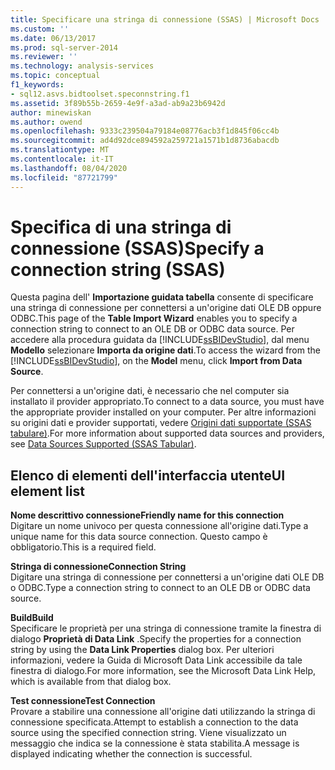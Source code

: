 ```yaml
---
title: Specificare una stringa di connessione (SSAS) | Microsoft Docs
ms.custom: ''
ms.date: 06/13/2017
ms.prod: sql-server-2014
ms.reviewer: ''
ms.technology: analysis-services
ms.topic: conceptual
f1_keywords:
- sql12.asvs.bidtoolset.speconnstring.f1
ms.assetid: 3f89b55b-2659-4e9f-a3ad-ab9a23b6942d
author: minewiskan
ms.author: owend
ms.openlocfilehash: 9333c239504a79184e08776acb3f1d845f06cc4b
ms.sourcegitcommit: ad4d92dce894592a259721a1571b1d8736abacdb
ms.translationtype: MT
ms.contentlocale: it-IT
ms.lasthandoff: 08/04/2020
ms.locfileid: "87721799"
---
```

# <a name="specify-a-connection-string-ssas"></a><span data-ttu-id="6cac7-102">Specifica di una stringa di connessione (SSAS)</span><span class="sxs-lookup"><span data-stu-id="6cac7-102">Specify a connection string (SSAS)</span></span>
  <span data-ttu-id="6cac7-103">Questa pagina dell' **Importazione guidata tabella** consente di specificare una stringa di connessione per connettersi a un'origine dati OLE DB oppure ODBC.</span><span class="sxs-lookup"><span data-stu-id="6cac7-103">This page of the **Table Import Wizard** enables you to specify a connection string to connect to an OLE DB or ODBC data source.</span></span> <span data-ttu-id="6cac7-104">Per accedere alla procedura guidata da [!INCLUDE[ssBIDevStudio](../includes/ssbidevstudio-md.md)], dal menu **Modello** selezionare **Importa da origine dati**.</span><span class="sxs-lookup"><span data-stu-id="6cac7-104">To access the wizard from the [!INCLUDE[ssBIDevStudio](../includes/ssbidevstudio-md.md)], on the **Model** menu, click **Import from Data Source**.</span></span>  
  
 <span data-ttu-id="6cac7-105">Per connettersi a un'origine dati, è necessario che nel computer sia installato il provider appropriato.</span><span class="sxs-lookup"><span data-stu-id="6cac7-105">To connect to a data source, you must have the appropriate provider installed on your computer.</span></span> <span data-ttu-id="6cac7-106">Per altre informazioni su origini dati e provider supportati, vedere [Origini dati supportate &#40;SSAS tabulare&#41;](tabular-models/data-sources-supported-ssas-tabular.md).</span><span class="sxs-lookup"><span data-stu-id="6cac7-106">For more information about supported data sources and providers, see [Data Sources Supported &#40;SSAS Tabular&#41;](tabular-models/data-sources-supported-ssas-tabular.md).</span></span>  
  
## <a name="ui-element-list"></a><span data-ttu-id="6cac7-107">Elenco di elementi dell'interfaccia utente</span><span class="sxs-lookup"><span data-stu-id="6cac7-107">UI element list</span></span>  
 <span data-ttu-id="6cac7-108">**Nome descrittivo connessione**</span><span class="sxs-lookup"><span data-stu-id="6cac7-108">**Friendly name for this connection**</span></span>  
 <span data-ttu-id="6cac7-109">Digitare un nome univoco per questa connessione all'origine dati.</span><span class="sxs-lookup"><span data-stu-id="6cac7-109">Type a unique name for this data source connection.</span></span> <span data-ttu-id="6cac7-110">Questo campo è obbligatorio.</span><span class="sxs-lookup"><span data-stu-id="6cac7-110">This is a required field.</span></span>  
  
 <span data-ttu-id="6cac7-111">**Stringa di connessione**</span><span class="sxs-lookup"><span data-stu-id="6cac7-111">**Connection String**</span></span>  
 <span data-ttu-id="6cac7-112">Digitare una stringa di connessione per connettersi a un'origine dati OLE DB o ODBC.</span><span class="sxs-lookup"><span data-stu-id="6cac7-112">Type a connection string to connect to an OLE DB or ODBC data source.</span></span>  
  
 <span data-ttu-id="6cac7-113">**Build**</span><span class="sxs-lookup"><span data-stu-id="6cac7-113">**Build**</span></span>  
 <span data-ttu-id="6cac7-114">Specificare le proprietà per una stringa di connessione tramite la finestra di dialogo **Proprietà di Data Link** .</span><span class="sxs-lookup"><span data-stu-id="6cac7-114">Specify the properties for a connection string by using the **Data Link Properties** dialog box.</span></span> <span data-ttu-id="6cac7-115">Per ulteriori informazioni, vedere la Guida di Microsoft Data Link accessibile da tale finestra di dialogo.</span><span class="sxs-lookup"><span data-stu-id="6cac7-115">For more information, see the Microsoft Data Link Help, which is available from that dialog box.</span></span>  
  
 <span data-ttu-id="6cac7-116">**Test connessione**</span><span class="sxs-lookup"><span data-stu-id="6cac7-116">**Test Connection**</span></span>  
 <span data-ttu-id="6cac7-117">Provare a stabilire una connessione all'origine dati utilizzando la stringa di connessione specificata.</span><span class="sxs-lookup"><span data-stu-id="6cac7-117">Attempt to establish a connection to the data source using the specified connection string.</span></span> <span data-ttu-id="6cac7-118">Viene visualizzato un messaggio che indica se la connessione è stata stabilita.</span><span class="sxs-lookup"><span data-stu-id="6cac7-118">A message is displayed indicating whether the connection is successful.</span></span>  
  
  

